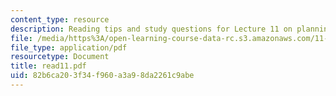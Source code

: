 ```yaml
---
content_type: resource
description: Reading tips and study questions for Lecture 11 on planning as facilitation.
file: /media/https%3A/open-learning-course-data-rc.s3.amazonaws.com/11-201-gateway-planning-action-fall-2007/82b6ca203f34f960a3a98da2261c9abe_read11.pdf
file_type: application/pdf
resourcetype: Document
title: read11.pdf
uid: 82b6ca20-3f34-f960-a3a9-8da2261c9abe
---
```

